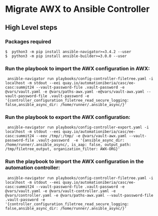 # Migrate AWX to Ansible Controller
## High Level steps


### Packages required
   ```
$  python3 -m pip install ansible-navigator>=3.4.2 --user
$  python3 -m pip install ansible-builder>=3.0.0 --user
   ```

### Run the playbook to import the AWX configuration in AWX:
   ```
    ansible-navigator run playbooks/config-controller-filetree.yaml -i localhost -m stdout --eei quay.io/automationiberia/casc/ee-casc:summit24 --vault-password-file .vault-password -e @vars/vault.yaml -e @vars/paths-awx.yaml -e@vars/vault-awx.yaml --vault-password-file .vault-password -e '{controller_configuration_filetree_read_secure_logging: false,ansible_async_dir: /home/runner/.ansible_async/}'
   ```

### Run the playbook to export the AWX configuration:
   ```
    ansible-navigator run playbooks/config-controller-export.yaml -i localhost -m stdout --eei quay.io/automationiberia/casc/ee-casc:summit24 --eev /tmp/:/tmp/ -e @vars/vault-awx.yaml --vault-password-file .vault-password  -e '{ansible_async_dir: /home/runner/.ansible_async/, is_aap: false, output_path: /tmp/filetree_output, organization_filter: AWX-ORG}'
   ```
### Run the playbook to import the AWX configuration in the automation controller:
   ```
    ansible-navigator run playbooks/config-controller-filetree.yaml -i localhost -m stdout --eei quay.io/automationiberia/casc/ee-casc:summit24 --vault-password-file .vault-password -e @vars/vault.yaml -e @vars/vault-controller.yaml -e @vars/controller.yaml -e @vars/paths-awx.yaml --vault-password-file .vault-password -e '{controller_configuration_filetree_read_secure_logging: false,ansible_async_dir: /home/runner/.ansible_async/}'
   ```

